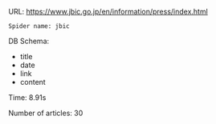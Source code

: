 URL: https://www.jbic.go.jp/en/information/press/index.html

    Spider name: jbic

DB Schema:
- title
- date
- link
- content

Time: 8.91s

Number of articles: 30


